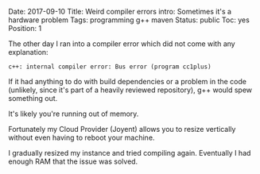 Date: 2017-09-10
Title: Weird compiler errors
intro: Sometimes it's a hardware problem
Tags: programming g++ maven
Status: public
Toc: yes
Position: 1

The other day I ran into a compiler error which did not come with any explanation:

`c++: internal compiler error: Bus error (program cc1plus)`

If it had anything to do with build dependencies or a problem in the code (unlikely, since it's part of a heavily reviewed repository), g++ would spew something out.

It's likely you're running out of memory.

Fortunately my Cloud Provider (Joyent) allows you to resize vertically without even having to reboot your machine.

I gradually resized my instance and tried compiling again. Eventually I had enough RAM that the issue was solved.